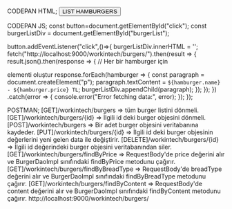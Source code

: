 CODEPAN HTML;
<button id="click">LIST HAMBURGERS</button>
<div id="burgerList"></div>

CODEPAN JS;
const button=document.getElementById("click");
const burgerListDiv = document.getElementById("burgerList");

button.addEventListener("click",()=>{
burgerListDiv.innerHTML = '';
fetch("http://localhost:9000/workintech/burgers/").then(result => {
result.json().then(response => {
// Her bir hamburger için <p> elementi oluştur
response.forEach(hamburger => {
const paragraph = document.createElement("p");
paragraph.textContent = `${hamburger.name} - ${hamburger.price} TL`;
burgerListDiv.appendChild(paragraph);
});
});
})
.catch(error => {
console.error("Error fetching data:", error);
});
});

POSTMAN;
[GET]/workintech/burgers => tüm burger listini dönmeli.
[GET]/workintech/burgers/{id} => İlgili id deki burger objesini dönmeli.
[POST]/workintech/burgers => Bir adet burger objesini veritabanına kaydeder.
[PUT]/workintech/burgers/{id} => İlgili id deki burger objesinin değerlerini yeni gelen data ile değiştirir.
[DELETE]/workintech/burgers/{id} => İlgili id değerindeki burger objesini veritabanından siler.
[GET]/workintech/burgers/findByPrice => RequestBody'de price değerini alır ve BurgerDaoImpl sınıfındaki findByPrice metodunu çağırır.
[GET]/workintech/burgers/findByBreadType => RequestBody'de breadType değerini alır ve BurgerDaoImpl sınıfındaki findByBreadType metodunu çağırır.
[GET]/workintech/burgers/findByContent => RequestBody'de content değerini alır ve BurgerDaoImpl sınıfındaki findByContent metodunu çağırır.
http://localhost:9000/workintech/burgers/

